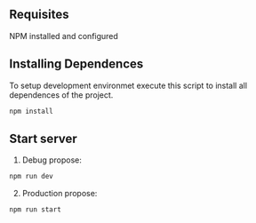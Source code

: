 ## Requisites

NPM installed and configured    

## Installing Dependences
To setup development environmet execute this script to install all dependences of the project.

```bash
npm install
```

## Start server

1. Debug propose:

```bash
npm run dev
```

2. Production propose:

```bash
npm run start
```